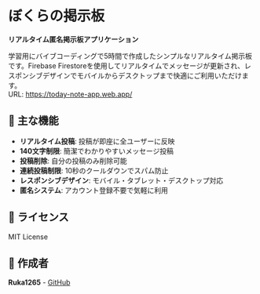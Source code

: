 # ぼくらの掲示板

**リアルタイム匿名掲示板アプリケーション**

学習用にバイブコーディングで5時間で作成したシンプルなリアルタイム掲示板です。Firebase Firestoreを使用してリアルタイムでメッセージが更新され、レスポンシブデザインでモバイルからデスクトップまで快適にご利用いただけます。  
URL: https://today-note-app.web.app/

## 🔧 主な機能

- **リアルタイム投稿**: 投稿が即座に全ユーザーに反映
- **140文字制限**: 簡潔でわかりやすいメッセージ投稿
- **投稿削除**: 自分の投稿のみ削除可能
- **連続投稿制限**: 10秒のクールダウンでスパム防止
- **レスポンシブデザイン**: モバイル・タブレット・デスクトップ対応
- **匿名システム**: アカウント登録不要で気軽に利用

## 📝 ライセンス

MIT License

## 👤 作成者

**Ruka1265** - [GitHub](https://github.com/Ruka1265)
